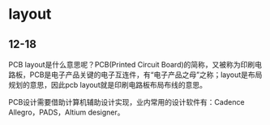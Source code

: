 # layout

## 12-18

PCB layout是什么意思呢？PCB(Printed Circuit Board)的简称，又被称为印刷电路板，PCB是电子产品关键的电子互连件，有“电子产品之母”之称；layout是布局规划的意思，因此pcb layout就是印刷电路板布局布线的意思。

PCB设计需要借助计算机辅助设计实现，业内常用的设计软件有：Cadence Allegro，PADS，Altium designer。




